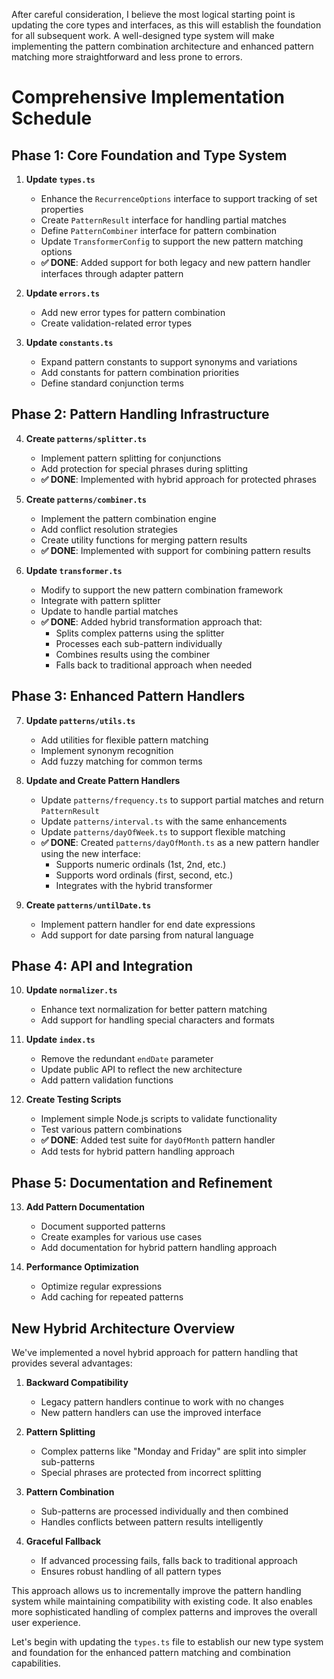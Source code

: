 After careful consideration, I believe the most logical starting point is updating the core types and interfaces, as this will establish the foundation for all subsequent work. A well-designed type system will make implementing the pattern combination architecture and enhanced pattern matching more straightforward and less prone to errors.

# Comprehensive Implementation Schedule

## Phase 1: Core Foundation and Type System
1. **Update `types.ts`**
   - Enhance the `RecurrenceOptions` interface to support tracking of set properties
   - Create `PatternResult` interface for handling partial matches
   - Define `PatternCombiner` interface for pattern combination
   - Update `TransformerConfig` to support the new pattern matching options
   - **✅ DONE**: Added support for both legacy and new pattern handler interfaces through adapter pattern

2. **Update `errors.ts`**
   - Add new error types for pattern combination
   - Create validation-related error types

3. **Update `constants.ts`**
   - Expand pattern constants to support synonyms and variations
   - Add constants for pattern combination priorities
   - Define standard conjunction terms

## Phase 2: Pattern Handling Infrastructure
4. **Create `patterns/splitter.ts`**
   - Implement pattern splitting for conjunctions
   - Add protection for special phrases during splitting
   - **✅ DONE**: Implemented with hybrid approach for protected phrases

5. **Create `patterns/combiner.ts`**
   - Implement the pattern combination engine
   - Add conflict resolution strategies
   - Create utility functions for merging pattern results
   - **✅ DONE**: Implemented with support for combining pattern results

6. **Update `transformer.ts`**
   - Modify to support the new pattern combination framework
   - Integrate with pattern splitter
   - Update to handle partial matches
   - **✅ DONE**: Added hybrid transformation approach that:
     - Splits complex patterns using the splitter
     - Processes each sub-pattern individually
     - Combines results using the combiner
     - Falls back to traditional approach when needed

## Phase 3: Enhanced Pattern Handlers
7. **Update `patterns/utils.ts`**
   - Add utilities for flexible pattern matching
   - Implement synonym recognition
   - Add fuzzy matching for common terms

8. **Update and Create Pattern Handlers**
   - Update `patterns/frequency.ts` to support partial matches and return `PatternResult`
   - Update `patterns/interval.ts` with the same enhancements
   - Update `patterns/dayOfWeek.ts` to support flexible matching
   - **✅ DONE**: Created `patterns/dayOfMonth.ts` as a new pattern handler using the new interface:
     - Supports numeric ordinals (1st, 2nd, etc.)
     - Supports word ordinals (first, second, etc.)
     - Integrates with the hybrid transformer

9. **Create `patterns/untilDate.ts`**
   - Implement pattern handler for end date expressions
   - Add support for date parsing from natural language

## Phase 4: API and Integration
10. **Update `normalizer.ts`**
    - Enhance text normalization for better pattern matching
    - Add support for handling special characters and formats

11. **Update `index.ts`**
    - Remove the redundant `endDate` parameter
    - Update public API to reflect the new architecture
    - Add pattern validation functions

12. **Create Testing Scripts**
    - Implement simple Node.js scripts to validate functionality
    - Test various pattern combinations
    - **✅ DONE**: Added test suite for `dayOfMonth` pattern handler
    - Add tests for hybrid pattern handling approach

## Phase 5: Documentation and Refinement
13. **Add Pattern Documentation**
    - Document supported patterns
    - Create examples for various use cases
    - Add documentation for hybrid pattern handling approach

14. **Performance Optimization**
    - Optimize regular expressions
    - Add caching for repeated patterns

## New Hybrid Architecture Overview

We've implemented a novel hybrid approach for pattern handling that provides several advantages:

1. **Backward Compatibility**
   - Legacy pattern handlers continue to work with no changes
   - New pattern handlers can use the improved interface

2. **Pattern Splitting**
   - Complex patterns like "Monday and Friday" are split into simpler sub-patterns
   - Special phrases are protected from incorrect splitting

3. **Pattern Combination**
   - Sub-patterns are processed individually and then combined
   - Handles conflicts between pattern results intelligently

4. **Graceful Fallback**
   - If advanced processing fails, falls back to traditional approach
   - Ensures robust handling of all pattern types

This approach allows us to incrementally improve the pattern handling system while maintaining compatibility with existing code. It also enables more sophisticated handling of complex patterns and improves the overall user experience.

Let's begin with updating the `types.ts` file to establish our new type system and foundation for the enhanced pattern matching and combination capabilities.
